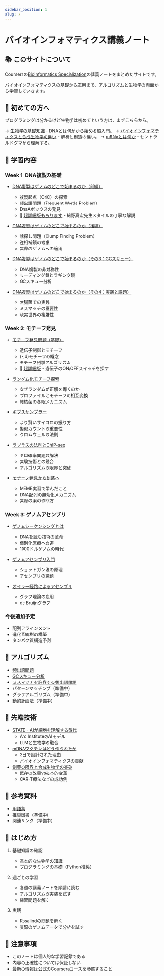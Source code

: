 ```yaml
---
sidebar_position: 1
slug: /
---
```


# バイオインフォマティクス講義ノート

## 📚 このサイトについて

Courseraの[Bioinformatics Specialization](https://www.coursera.org/specializations/bioinformatics)の講義ノートをまとめたサイトです。

バイオインフォマティクスの基礎から応用まで、アルゴリズムと生物学の両面から学習していきます。

## 🌟 初めての方へ

プログラミングは分かるけど生物学は初めてという方は、まずこちらから。

→ [生物学の基礎知識](./basics/biology-fundamentals) - DNAとは何かから始める超入門。
→ [バイオインフォマティクスと合成生物学の違い](./basics/bioinformatics-vs-synthetic-biology) - 解析と創造の違い。
→ [mRNAとは何か](./basics/what-is-mrna) - セントラルドグマから理解する。

## 🧬 学習内容

### Week 1: DNA複製の基礎

- [DNA複製はゲノムのどこで始まるのか（前編）](./lectures/week1/dna-replication-part1)
  - 複製起点（OriC）の探索
  - 頻出語問題（Frequent Words Problem）
  - DnaAボックスの発見
  - 📘 [超詳細版もあります](./lectures/week1/dna-replication-part1-detailed) - 細野真宏先生スタイルの丁寧な解説

- [DNA複製はゲノムのどこで始まるのか（後編）](./lectures/week1/dna-replication-part2)
  - 塊探し問題（Clump Finding Problem）
  - 逆相補鎖の考慮
  - 実際のゲノムへの適用

- [DNA複製はゲノムのどこで始まるのか（その3：GCスキュー）](./lectures/week1/dna-replication-part3)
  - DNA複製の非対称性
  - リーディング鎖とラギング鎖
  - GCスキュー分析

- [DNA複製はゲノムのどこで始まるのか（その4：実践と課題）](./lectures/week1/dna-replication-part4)
  - 大腸菌での実践
  - ミスマッチの重要性
  - 現実世界の複雑性

### Week 2: モチーフ発見

- [モチーフ発見問題（基礎）](./lectures/week2/motif-finding-part1)
  - 遺伝子制御とモチーフ
  - (k,d)モチーフの概念
  - モチーフ列挙アルゴリズム
  - 📘 [超詳細版](./lectures/week2/motif-finding-part1-detailed) - 遺伝子のON/OFFスイッチを探す

- [ランダム化モチーフ探索](./lectures/week2/randomized-motif-search-detailed)
  - なぜランダムが正解を導くのか
  - プロファイルとモチーフの相互変換
  - 結核菌の冬眠メカニズム

- [ギブスサンプラー](./lectures/week2/gibbs-sampler-detailed)
  - より賢いサイコロの振り方
  - 擬似カウントの重要性
  - クロムウェルの法則

- [ラプラスの法則とChIP-seq](./lectures/week2/laplace-and-chip-seq-detailed)
  - ゼロ確率問題の解決
  - 実験技術との融合
  - アルゴリズムの限界と突破

- [モチーフ発見から創薬へ](./lectures/week2/understanding-motif-and-drug-discovery)
  - MEME実習で学んだこと
  - DNA配列の無効化メカニズム
  - 実際の薬の作り方

### Week 3: ゲノムアセンブリ

- [ゲノムシーケンシングとは](./lectures/week3/genome-sequencing-intro)
  - DNAを読む技術の革命
  - 個別化医療への道
  - 1000ドルゲノムの時代

- [ゲノムアセンブリ入門](./lectures/week3/genome-assembly-intro)
  - ショットガン法の原理
  - アセンブリの課題

- [オイラー経路によるアセンブリ](./lectures/week3/genome-assembly-euler)
  - グラフ理論の応用
  - de Bruijnグラフ

### 今後追加予定

- 配列アラインメント
- 進化系統樹の構築
- タンパク質構造予測

## 🔧 アルゴリズム

- [頻出語問題](./algorithms/frequent-words)
- [GCスキュー分析](./algorithms/gc-skew)
- [ミスマッチを許容する頻出語問題](./algorithms/frequent-words-mismatches)
- パターンマッチング（準備中）
- グラフアルゴリズム（準備中）
- 動的計画法（準備中）

## 🚀 先端技術

- [STATE - AIが細胞を理解する時代](./advanced/state-and-ai-in-biology)
  - Arc InstituteのAIモデル
  - LLMと生物学の融合
- [mRNAワクチンはどう作られたか](./advanced/mrna-vaccine-development)
  - 2日で設計された理由
  - バイオインフォマティクスの貢献
- [創薬の限界と合成生物学の突破](./advanced/drug-discovery-limits-and-synthetic-biology)
  - 既存の改善vs抜本的変革
  - CAR-T療法などの成功例

## 📖 参考資料

- [用語集](./resources/glossary)
- 推奨図書（準備中）
- 関連リンク（準備中）

## 🚀 はじめ方

1. 基礎知識の確認
   - 基本的な生物学の知識
   - プログラミングの基礎（Python推奨）

2. 週ごとの学習
   - 各週の講義ノートを順番に読む
   - アルゴリズムの実装を試す
   - 練習問題を解く

3. 実践
   - Rosalindの問題を解く
   - 実際のゲノムデータで分析を試す

## 📝 注意事項

- このノートは個人的な学習記録である
- 内容の正確性については保証しない
- 最新の情報は公式のCourseraコースを参照すること
